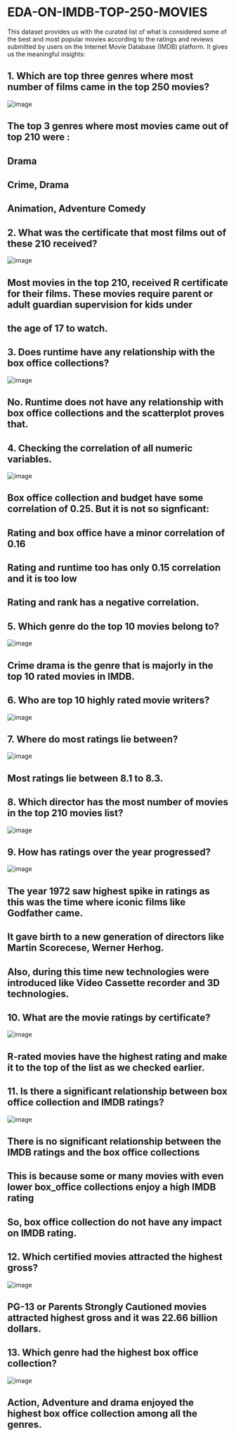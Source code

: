 # EDA-ON-IMDB-TOP-250-MOVIES
This dataset provides us with the curated list of what is considered some of the best and most popular movies according to the ratings and reviews
submitted by users on the Internet Movie Database (IMDB) platform. It gives us the meaningful insights:
## 1. Which are top three genres where most number of films came in the top 250 movies?
![image](https://github.com/sshreyaa05/EDA-ON-IMDB-TOP-250-MOVIES/assets/132264752/f8acebb8-d358-419d-bf42-220c8120ea92)
## The top 3 genres where most movies came out of top 210 were :
## Drama
## Crime, Drama
## Animation, Adventure Comedy
## 2. What was the certificate that most films out of these 210 received?
![image](https://github.com/sshreyaa05/EDA-ON-IMDB-TOP-250-MOVIES/assets/132264752/063a4381-e3f7-4193-a6f2-93f44e95fddd)
## Most movies in the top 210, received R certificate for their films. These movies require parent or adult guardian supervision for kids under 
## the age of 17 to watch.
## 3. Does runtime have any relationship with the box office collections?
![image](https://github.com/sshreyaa05/EDA-ON-IMDB-TOP-250-MOVIES/assets/132264752/e451cd9b-2fba-4775-91c9-58ef76fffde3)
## No. Runtime does not have any relationship with box office collections and the scatterplot proves that.
## 4. Checking the correlation of all numeric variables.
![image](https://github.com/sshreyaa05/EDA-ON-IMDB-TOP-250-MOVIES/assets/132264752/940eeae1-5026-49cd-ae6b-66edbc8971d0)
## Box office collection and budget have some correlation of 0.25. But it is not so signficant:
## Rating and box office have a minor correlation of 0.16
## Rating and runtime too has only 0.15 correlation and it is too low
## Rating and rank has a negative correlation.
## 5.  Which genre do the top 10 movies belong to?
![image](https://github.com/sshreyaa05/EDA-ON-IMDB-TOP-250-MOVIES/assets/132264752/a07b4fc7-a6de-4131-92b8-0790b724e510)
## Crime drama is the genre that is majorly in the top 10 rated movies in IMDB.
## 6.  Who are top 10 highly rated movie writers?
![image](https://github.com/sshreyaa05/EDA-ON-IMDB-TOP-250-MOVIES/assets/132264752/62dc18c7-98ed-4167-baf8-652c75101d99)
## 7. Where do most ratings lie between?
![image](https://github.com/sshreyaa05/EDA-ON-IMDB-TOP-250-MOVIES/assets/132264752/5fb91493-f407-4036-9c81-2fdf34118fca)
## Most ratings lie between 8.1 to 8.3.
## 8. Which director has the most number of movies in the top 210 movies list?
![image](https://github.com/sshreyaa05/EDA-ON-IMDB-TOP-250-MOVIES/assets/132264752/cffc4aaa-b48e-4132-bf43-9c7aa3915c7d)
## 9. How has ratings over the year progressed?
![image](https://github.com/sshreyaa05/EDA-ON-IMDB-TOP-250-MOVIES/assets/132264752/8e2cb180-d983-40cd-be4f-a4e2cd4c9cf5)
## The year 1972 saw highest spike in ratings as this was the time where iconic films like Godfather came.
## It gave birth to a new generation of directors like Martin Scorecese, Werner Herhog.
## Also, during this time new technologies were introduced like Video Cassette recorder and 3D technologies.
## 10. What are the movie ratings by certificate?
![image](https://github.com/sshreyaa05/EDA-ON-IMDB-TOP-250-MOVIES/assets/132264752/0c2e174f-e160-4043-a093-7dd3ae1b9024)
## R-rated movies have the highest rating and make it to the top of the list as we checked earlier.
## 11. Is there a significant relationship between box office collection and IMDB ratings?
![image](https://github.com/sshreyaa05/EDA-ON-IMDB-TOP-250-MOVIES/assets/132264752/f5abff7d-9f54-45e0-ac85-b5acfa8ff600)
## There is no significant relationship between the IMDB ratings and the box office collections
## This is because some or many movies with even lower box_office collections enjoy a high IMDB rating
## So, box office collection do not have any impact on IMDB rating.
## 12. Which certified movies attracted the highest gross?
![image](https://github.com/sshreyaa05/EDA-ON-IMDB-TOP-250-MOVIES/assets/132264752/83def1aa-46f9-42b4-b365-13809fda9668)
## PG-13 or Parents Strongly Cautioned movies attracted highest gross and it was 22.66 billion dollars.
## 13. Which genre had the highest box office collection? 
![image](https://github.com/sshreyaa05/EDA-ON-IMDB-TOP-250-MOVIES/assets/132264752/4b995374-8adc-4962-88df-ecb0894d5295)
## Action, Adventure and drama enjoyed the highest box office collection among all the genres.

